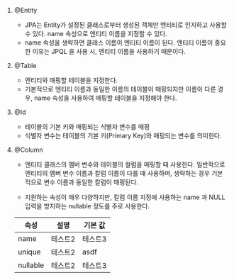 1. @Entity

   - JPA는 Entity가 설정된 클래스로부터 생성된 객체만 엔티티로 인지하고 사용할 수 있다. name 속성으로 엔티티 이름을 지정할 수 있다.
   - name 속성을 생략하면 클래스 이름이 엔티티 이름이 된다. 엔티티 이름이 중요한 이유는 JPQL 을 사용 시, 엔티티 이름을 사용하기 때문이다.

2. @Table

   - 엔티티와 매핑할 테이블을 지정한다.
   - 기본적으로 엔티티 이름과 동일한 이름의 테이블이 매핑되지만 이름이 다른 경우, name 속성을 사용하여 매핑할 테이블을 지정해야 한다.

3. @Id

   - 테이블의 기본 키와 매핑되는 식별자 변수를 매핑
   - 식별자 변수는 테이블의 기본 키(Primary Key)와 매핑되는 변수를 의미한다.

4. @Column

   - 엔티티 클래스의 멤버 변수와 테이블의 컬럼을 매핑할 때 사용한다. 일반적으로 엔티티의 멤버 변수 이름과 칼럼 이름이 다를 때 사용하며, 생략하는 경우 기본적으로 변수 이름과 동일한 칼럼이 매핑된다.

   - 지원하는 속성이 매우 다양하지만, 칼럼 이름 지정에 사용하는 name 과 NULL 입력을 방지하는 nullable 정도를 주로 사용한다.

   | 속성     | 설명    | 기본 값 |
   | -------- | ------- | ------- |
   | name     | 테스트2 | 테스트3 |
   | unique   | 테스트2 | asdf    |
   | nullable | 테스트2 | 테스트3 |
